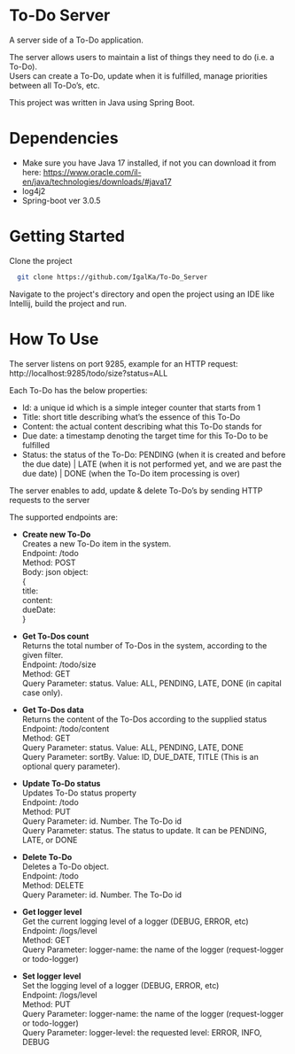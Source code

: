 
# To-Do Server

A server side of a To-Do application.


The server allows users to maintain a list of things they need to do (i.e. a To-Do).   
Users can create a To-Do, update when it is fulfilled, manage priorities between all To-Do’s, etc.

This project was written in Java using Spring Boot.

# Dependencies
* Make sure you have Java 17 installed, if not you can download it from here: https://www.oracle.com/il-en/java/technologies/downloads/#java17
* log4j2
* Spring-boot ver 3.0.5

# Getting Started


Clone the project

```bash
  git clone https://github.com/IgalKa/To-Do_Server
```

Navigate to the project's directory and open the project using an IDE like Intellij, build the project and run.

   



# How To Use

The server listens on port 9285, example for an HTTP request: http://localhost:9285/todo/size?status=ALL

Each To-Do has the below properties:

* Id: a unique id which is a simple integer counter that starts from 1  
* Title: short title describing what’s the essence of this To-Do  
* Content: the actual content describing what this To-Do stands for  
* Due date: a timestamp denoting the target time for this To-Do to be fulfilled  
* Status: the status of the To-Do: PENDING (when it is created and before the due date) | LATE (when it is not performed yet, and we are past the due date) | DONE (when the To-Do  item processing is over)

The server enables to add, update & delete To-Do’s by sending HTTP requests to the server

The supported endpoints are:


* **Create new To-Do**  
  Creates a new To-Do item in the system.   
  Endpoint: /todo  
  Method: POST  
  Body: json object:  
  {  
  title: <To-Do title>   
  content: <To-Do content>   
  dueDate: <timestamp in millis>   
  }  

* **Get To-Dos count**  
  Returns the total number of To-Dos in the system, according to the given filter.  
  Endpoint: /todo/size  
  Method: GET  
  Query Parameter: status. Value: ALL, PENDING, LATE, DONE (in capital case only).  


* **Get To-Dos data**  
  Returns the content of the To-Dos according to the supplied status  
  Endpoint: /todo/content  
  Method: GET  
  Query Parameter: status. Value: ALL, PENDING, LATE, DONE   
  Query Parameter: sortBy. Value: ID, DUE_DATE, TITLE  (This is an optional query    parameter).  


* **Update To-Do status**  
  Updates To-Do status property   
  Endpoint: /todo  
  Method: PUT  
  Query Parameter: id. Number. The To-Do id  
  Query Parameter: status. The status to update. It can be PENDING, LATE, or DONE  


* **Delete To-Do**  
  Deletes a To-Do object.  
  Endpoint: /todo  
  Method: DELETE  
  Query Parameter: id. Number. The To-Do id  

* **Get logger level**  
  Get the current logging level of a logger (DEBUG, ERROR, etc)  
  Endpoint: /logs/level  
  Method: GET  
  Query Parameter: logger-name: the name of the logger (request-logger or todo-logger)  


* **Set logger level**  
  Set the logging level of a logger (DEBUG, ERROR, etc)   
  Endpoint: /logs/level    
  Method: PUT   
  Query Parameter: logger-name: the name of the logger (request-logger or todo-logger)  
  Query Parameter: logger-level: the requested level: ERROR, INFO, DEBUG  

 
